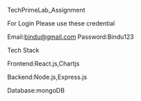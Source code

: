 TechPrimeLab_Assignment

For Login Please use these credential

Email:bindu@gmail.com
Password:Bindu123

Tech Stack

Frontend:React.js,Chartjs

Backend:Node.js,Express.js

Database:mongoDB
